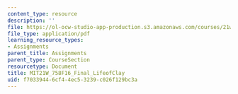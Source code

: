 ```yaml
---
content_type: resource
description: ''
file: https://ol-ocw-studio-app-production.s3.amazonaws.com/courses/21w-758-genre-fiction-workshop-fantasy-fall-2016/f70339446cf44ec53239c026f129bc3a_MIT21W_758F16_Final_LifeofClay.pdf
file_type: application/pdf
learning_resource_types:
- Assignments
parent_title: Assignments
parent_type: CourseSection
resourcetype: Document
title: MIT21W_758F16_Final_LifeofClay
uid: f7033944-6cf4-4ec5-3239-c026f129bc3a
---
```

